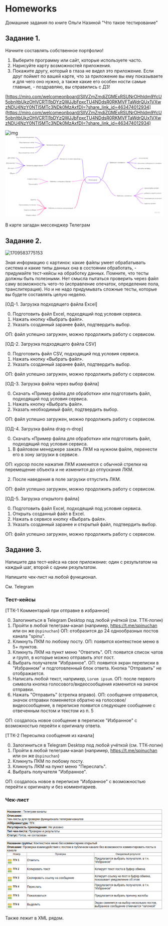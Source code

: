 # Homeworks

Домашние задания по книге Ольги Назиной "Что такое тестирование"

## Задание 1.

Начните составлять собственное портфолио!

1. Выберите программу или сайт, которые используете часто.
2. Нарисуйте карту возможностей приложения.
3. Покажите другу, который в глаза не видел это приложение.
   Если друг поймет по вашей карте, что за приложение вы ему
   показываете и для чего оно нужно, а также какие его особен­
   ности самые главные, - поздравляю, вы справились с ДЗ!

[https://miro.com/welcomeonboard/SllVZmZmdjZGMExRSUNrOHhldm9YcU5obnltbUkzOHVCRTl1bDYzQWJJbFpxcTU4NDdsR0RKMVFTaWdrQUx1VXwzNDU4NzY0NTI5MTc3NDk0MzAxfDI=?share_link_id=463474012934](https://miro.com/welcomeonboard/SllVZmZmdjZGMExRSUNrOHhldm9YcU5obnltbUkzOHVCRTl1bDYzQWJJbFpxcTU4NDdsR0RKMVFTaWdrQUx1VXwzNDU4NzY0NTI5MTc3NDk0MzAxfDI=?share_link_id=463474012934)

![img](https://mail.yandex.ru/message_part/image008.png?_uid=82901273&hid=1.4&ids=185492009652362637&name=image008.png&yandex_class=yandex_inline_content_320.mail:82901273.E13420312:817177455170645965061474362764_1.4_185492009652362637)![1709583725076](image/homeworks/1709583725076.png)

В карте загадан мессенджер Телеграм

## Задание 2.

![1709583775153](image/homeworks/1709583775153.png)

Зная информацию с картинок: какие файлы умеет обрабатывать система
и какие типы данных она в состоянии обработать, - придумайте тест-кейсы
на обработку данных.
Помните, что тесты должны быть полезными. Нет смысла пытаться
проверить через файл саму возможность чего-то (исправление опечаток,
определение пола, транслитерация). Но и не надо придумывать сложные
тесты, которые вы будете составлять целую неделю.

[ОД-1. Загрузка подходящего файла Excel]

0. Подготовить файл Excel, подходящий под условия сервиса.
1. Нажать кнопку «Выбрать файл».
2. Указать созданный заранее файл, подтвердить выбор.

ОП: файл успешно загружен, можно продолжить работу с сервисом.

[ОД-2. Загрузка подходящего файла CSV]

0. Подготовить файл CSV, подходящий под условия сервиса.
1. Нажать кнопку «Выбрать файл».
2. Указать созданный заранее файл, подтвердить выбор.

ОП: файл успешно загружен, можно продолжить работу с сервисом.

[ОД-3. Загрузка файла через выбор файла]

0. Скачать «Пример файла для обработки» или подготовить файл, подходящий под условия сервиса.
1. Нажать кнопку «Выбрать файл».
2. Указать необходимый файл, подтвердить выбор.

ОП: файл успешно загружен, можно продолжить работу с сервисом.

[ОД-4. Загрузка файла drag-n-drop]

0. Скачать «Пример файла для обработки» или подготовить файл, подходящий под условия сервиса.
1. В файловом менеджере зажать ЛКМ на нужном файле, перенести его в зону загрузки в сервисе.

ОП: курсор после нажатия ЛКМ изменится с обычной стрелки на перемещение объекта и не изменится до отпускания ЛКМ.

2. После наведения в поле загрузки отпустить ЛКМ.

ОП: файл успешно загружен, можно продолжить работу с сервисом.

[ОД-5. Загрузка открытого файла]

0. Подготовить файл Excel, подходящий под условия сервиса.
1. Открыть созданный файл в Excel.
2. Нажать в сервисе кнопку «Выбрать файл».
3. Указать созданный заранее и открытый файл, подтвердить выбор.

ОП: файл успешно загружен, можно продолжить работу с сервисом.

## Задание 3.

Напишите два тест-кейса на свое приложение: один с результатом на каждый шаг, второй с одним результатом.

Напишите чек-лист на любой функционал.

См. Telegram

### Тест-кейсы

[ТТК-1 Комментарий при отправке в избранное]

0. Залогиниться в Telegram Desktop под любой учёткой (см. ТТК-логин)
1. Пройти в любой телеграм-канал (например, https://t.me/spinuchan или он же `@spinuchan`)
   ОП: отобразится до 24 однообразных постов канала "spinu".
2. Кликнуть ПКМ по любому посту.
   ОП: появится контекстное меню в 5+ пунктов.
3. Кликнуть ЛКМ на пункт меню "Ответить".
   ОП: появится список чатов и групп, в которые можно отправить этот пост.
4. Выбрать получателя "Избранное".
   ОП: появится экран переписки в "Избранном" и подготовленный блок ответа. Кнопка "Отправить" не отображается.
5. Написать любой текст, например, `Lorem ipsum`.
   ОП: после первого символа кнопка голосового/видеосообщения изменится на значок отправки.
6. Нажать "Отправить" (стрелка вправо).
   ОП: сообщение отправится, значок  отправки поменяется обратно на голосовое/видеосообщение, в переписке появится следующее сообщение с отвеченным постом и текстом из п. 5

ОП: создалось новое сообщение в переписке "Избранное" с возможностью перейти к оригиналу ответа.

[ТТК-2 Пересылка сообщения из канала]

0. Залогиниться в Telegram Desktop под любой учёткой (см. ТТК-логин)
1. Пройти в любой телеграм-канал (например, https://t.me/spinuchan или он же `@spinuchan`)
2. Кликнуть ПКМ по любому посту.
3. Кликнуть ЛКМ на пункт меню "Переслать".
4. Выбрать получателя "Избранное".

ОП: создалось новое в переписке "Избранное" с возможностью перейти к оригиналу и без комментариев.

### Чек-лист

![1709586981325](image/homeworks/1709586981325.png)

Также лежит в XML рядом.
